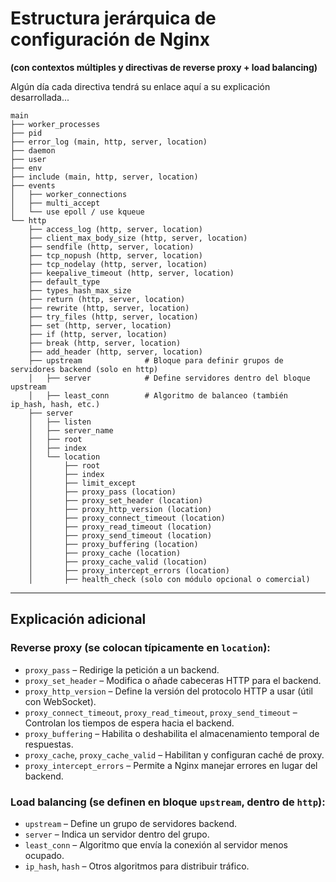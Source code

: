 
# Estructura jerárquica de configuración de Nginx

**(con contextos múltiples y directivas de reverse proxy + load balancing)**

Algún día cada directiva tendrá su enlace aquí a su explicación desarrollada...

```
main
├── worker_processes
├── pid
├── error_log (main, http, server, location)
├── daemon
├── user
├── env
├── include (main, http, server, location)
├── events
│   ├── worker_connections
│   ├── multi_accept
│   └── use epoll / use kqueue
└── http
    ├── access_log (http, server, location)
    ├── client_max_body_size (http, server, location)
    ├── sendfile (http, server, location)
    ├── tcp_nopush (http, server, location)
    ├── tcp_nodelay (http, server, location)
    ├── keepalive_timeout (http, server, location)
    ├── default_type
    ├── types_hash_max_size
    ├── return (http, server, location)
    ├── rewrite (http, server, location)
    ├── try_files (http, server, location)
    ├── set (http, server, location)
    ├── if (http, server, location)
    ├── break (http, server, location)
    ├── add_header (http, server, location)
    ├── upstream              # Bloque para definir grupos de servidores backend (solo en http)
    │   ├── server            # Define servidores dentro del bloque upstream
    │   ├── least_conn        # Algoritmo de balanceo (también ip_hash, hash, etc.)
    ├── server
    │   ├── listen
    │   ├── server_name
    │   ├── root
    │   ├── index
    │   └── location
    │       ├── root
    │       ├── index
    │       ├── limit_except
    │       ├── proxy_pass (location)
    │       ├── proxy_set_header (location)
    │       ├── proxy_http_version (location)
    │       ├── proxy_connect_timeout (location)
    │       ├── proxy_read_timeout (location)
    │       ├── proxy_send_timeout (location)
    │       ├── proxy_buffering (location)
    │       ├── proxy_cache (location)
    │       ├── proxy_cache_valid (location)
    │       ├── proxy_intercept_errors (location)
    │       ├── health_check (solo con módulo opcional o comercial)
```

---

## Explicación adicional

### **Reverse proxy** (se colocan típicamente en `location`):

* `proxy_pass` – Redirige la petición a un backend.
* `proxy_set_header` – Modifica o añade cabeceras HTTP para el backend.
* `proxy_http_version` – Define la versión del protocolo HTTP a usar (útil con WebSocket).
* `proxy_connect_timeout`, `proxy_read_timeout`, `proxy_send_timeout` – Controlan los tiempos de espera hacia el backend.
* `proxy_buffering` – Habilita o deshabilita el almacenamiento temporal de respuestas.
* `proxy_cache`, `proxy_cache_valid` – Habilitan y configuran caché de proxy.
* `proxy_intercept_errors` – Permite a Nginx manejar errores en lugar del backend.

### **Load balancing** (se definen en bloque `upstream`, dentro de `http`):

* `upstream` – Define un grupo de servidores backend.
* `server` – Indica un servidor dentro del grupo.
* `least_conn` – Algoritmo que envía la conexión al servidor menos ocupado.
* `ip_hash`, `hash` – Otros algoritmos para distribuir tráfico.


